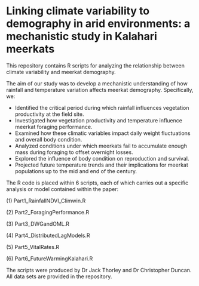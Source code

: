 # Linking climate variability to demography in arid environments: a mechanistic study in Kalahari meerkats

This repository contains R scripts for analyzing the relationship between climate variability and meerkat demography. 

The aim of our study was to develop a mechanistic understanding of how rainfall and temperature variation affects meerkat demography. Specifically, we:
- Identified the critical period during which rainfall influences vegetation productivity at the field site.
- Investigated how vegetation productivity and temperature influence meerkat foraging performance.
- Examined how these climatic variables impact daily weight fluctuations and overall body condition.
- Analyzed conditions under which meerkats fail to accumulate enough mass during foraging to offset overnight losses.
- Explored the influence of body condition on reproduction and survival.
- Projected future temperature trends and their implications for meerkat populations up to the mid and end of the century.

The R code is placed within 6 scripts, each of which carries out a specific analysis or model contained within the paper:  

(1) Part1_RainfallNDVI_Climwin.R  

(2) Part2_ForagingPerformance.R  

(3) Part3_DWGandOML.R  

(4) Part4_DistributedLagModels.R  

(5) Part5_VitalRates.R  

(6) Part6_FutureWarmingKalahari.R  

The scripts were produced by Dr Jack Thorley and Dr Christopher Duncan. All data sets are provided in the repository. 
